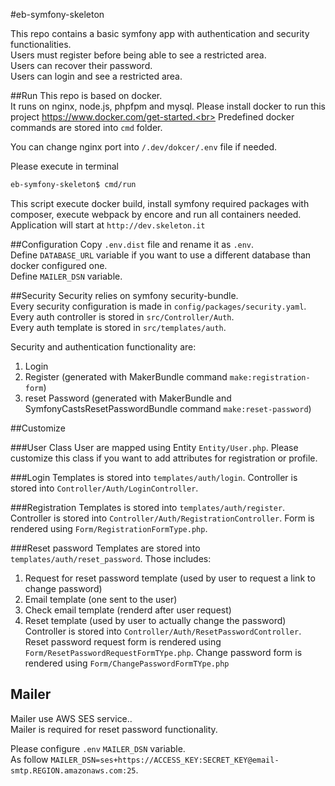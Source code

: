 #eb-symfony-skeleton

This repo contains a basic symfony app with authentication and security functionalities.<br>
Users must register before being able to see a restricted area.<br>
Users can recover their password.<br>
Users can login and see a restricted area.<br>

##Run
This repo is based on docker.<br>
It runs on nginx, node.js, phpfpm and mysql.
Please install docker to run this project https://www.docker.com/get-started.<br>
Predefined docker commands are stored into `cmd` folder.<br>

You can change nginx port into `/.dev/dokcer/.env` file if needed.

Please execute in terminal
```bash
eb-symfony-skeleton$ cmd/run
```
This script execute docker build, install symfony required packages with composer, execute webpack by encore and run all containers needed.<br>
Application will start at `http://dev.skeleton.it`

##Configuration
Copy `.env.dist` file and rename it as `.env`.<br>
Define `DATABASE_URL` variable if you want to use a different database than docker configured one.<br>
Define `MAILER_DSN` variable.<br>

##Security
Security relies on symfony security-bundle.<br>
Every security configuration is made in `config/packages/security.yaml`.<br>
Every auth controller is stored in `src/Controller/Auth`.<br>
Every auth template is stored in `src/templates/auth`.<br>

Security and authentication functionality are:
1) Login
3) Register (generated with MakerBundle command `make:registration-form`)
2) reset Password (generated with MakerBundle and SymfonyCastsResetPasswordBundle command `make:reset-password`)

##Customize

###User Class
User are mapped using Entity `Entity/User.php`.
Please customize this class if you want to add attributes for registration or profile.

###Login
Templates is stored into `templates/auth/login`.
Controller is stored into `Controller/Auth/LoginController`.

###Registration
Templates is stored into `templates/auth/register`.
Controller is stored into `Controller/Auth/RegistrationController`.
Form is rendered using `Form/RegistrationFormType.php`.

###Reset password
Templates are stored into `templates/auth/reset_password`.
Those includes:
1. Request for reset password template (used by user to request a link to change password)
2. Email template (one sent to the user)
3. Check email template (renderd after user request)
4. Reset template (used by user to actually change the password)
Controller is stored into `Controller/Auth/ResetPasswordController`.
Reset password request form is rendered using `Form/ResetPasswordRequestFormTYpe.php`.
Change password form is rendered using `Form/ChangePasswordFormTYpe.php`

## Mailer
Mailer use AWS SES service..<br>
Mailer is required for reset password functionality.

Please configure `.env` `MAILER_DSN` variable.<br>
As follow `MAILER_DSN=ses+https://ACCESS_KEY:SECRET_KEY@email-smtp.REGION.amazonaws.com:25`.<br>

